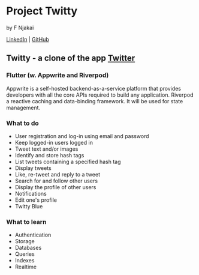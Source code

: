 # Project Twitty

by F Njakai

[LinkedIn](https://www.linkedin.com/in/fnjakai) | [GitHub](https://www.github.com/brk-a)

## Twitty - a clone of the app [Twitter](https://www.twitter.com)

### Flutter (w. Appwrite and Riverpod)
Appwrite is a self-hosted backend-as-a-service platform that provides developers with all the core APIs required to build any application. 
Riverpod a reactive caching and data-binding framework. It will be used for state management.

### What to do 
* User registration and log-in using email and password
* Keep logged-in users logged in
* Tweet text and/or images
* Identify and store hash tags
* List tweets containing a specified hash tag
* Display tweets
* Like, re-tweet and reply to a tweet
* Search for and follow other users
* Display the profile of other users
* Notifications
* Edit one's profile
* Twitty Blue

### What to learn
* Authentication
* Storage
* Databases
* Queries
* Indexes
* Realtime
